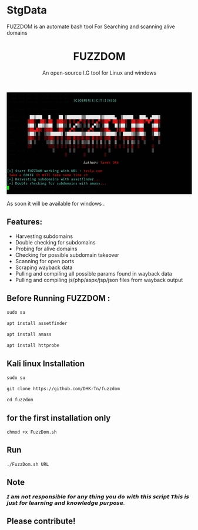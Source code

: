 # StgData
FUZZDOM is an automate bash tool For Searching and scanning alive domains 

<h1 align="center">FUZZDOM</h1>
<p align="center">An open-source I.G tool for Linux and windows </p><br>

<p align="center">
  <img src="https://github.com/DHK-Tn/fuzzdom/blob/main/fuzz.png"><br>
</p>

As soon it will be available for windows .

## Features:

- Harvesting subdomains
- Double checking for subdomains
- Probing for alive domains 
- Checking for possible subdomain takeover
- Scanning for open ports
- Scraping wayback data
- Pulling and compiling all possible params found in wayback data
- Pulling and compiling js/php/aspx/jsp/json files from wayback output

## Before Running FUZZDOM :

```
sudo su 
```
```
apt install assetfinder
```
```
apt install amass   
```
```
apt install httprobe
```


## Kali linux Installation
```
sudo su 
```
```
git clone https://github.com/DHK-Tn/fuzzdom
```
```
cd fuzzdom
```
## for the first installation only
```
chmod +x FuzzDom.sh

```
## Run 
```
./FuzzDom.sh URL
```
## Note
𝙄 𝙖𝙢 𝙣𝙤𝙩 𝙧𝙚𝙨𝙥𝙤𝙣𝙨𝙞𝙗𝙡𝙚 𝙛𝙤𝙧 𝙖𝙣𝙮 𝙩𝙝𝙞𝙣𝙜 𝙮𝙤𝙪 𝙙𝙤 𝙬𝙞𝙩𝙝 𝙩𝙝𝙞𝙨 𝙨𝙘𝙧𝙞𝙥𝙩
𝙏𝙝𝙞𝙨 𝙞𝙨 𝙟𝙪𝙨𝙩 𝙛𝙤𝙧 𝙡𝙚𝙖𝙧𝙣𝙞𝙣𝙜 𝙖𝙣𝙙 𝙠𝙣𝙤𝙬𝙡𝙚𝙙𝙜𝙚 𝙥𝙪𝙧𝙥𝙤𝙨𝙚.

## Please contribute! 

